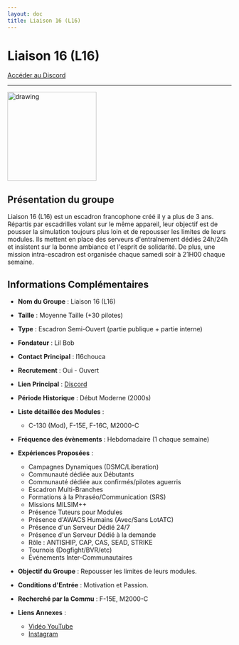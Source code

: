 ```yaml
---
layout: doc
title: Liaison 16 (L16)
---
```


# Liaison 16 (L16)

[Accéder au Discord](https://discord.gg/XTdYajXJmd)

---
<img src="https://www.notion.so/image/https%3A%2F%2Fprod-fillout-oregon-s3.s3.us-west-2.amazonaws.com%2Forgid-44212%2Fflowpublicid-nhX7NPcktCus%2F31b04b96-46df-4bc5-8d19-69e8d58f58cc-sf6rHMR6CWqGnE3iX9O6aB0vXimutwX6Nf2VbbwE3tzTq1knjyoyIeBhDXoRyLWTBicTjfvQuCJbWXXVji27CWtqPi0jR1iIKG3%2FLIAISON16.png?id=fcc568fc-2407-4d16-9ab4-61795d24b71e&table=block&spaceId=9b56e4a6-f62a-4da2-8df7-f1b261e8ca6d&width=2000&userId=8bc0c44b-ad57-476a-ade1-0d5a75b79592&cache=v2" alt="drawing" width="200"/>

## Présentation du groupe

Liaison 16 (L16) est un escadron francophone créé il y a plus de 3 ans. Répartis par escadrilles volant sur le même appareil, leur objectif est de pousser la simulation toujours plus loin et de repousser les limites de leurs modules. Ils mettent en place des serveurs d'entraînement dédiés 24h/24h et insistent sur la bonne ambiance et l'esprit de solidarité. De plus, une mission intra-escadron est organisée chaque samedi soir à 21H00 chaque semaine.

## Informations Complémentaires

- **Nom du Groupe** : Liaison 16 (L16)
- **Taille** : Moyenne Taille (+30 pilotes)
- **Type** : Escadron Semi-Ouvert (partie publique + partie interne)
- **Fondateur** : Lil Bob
- **Contact Principal** : l16chouca
- **Recrutement** : Oui - Ouvert
- **Lien Principal** : [Discord](https://discord.gg/XTdYajXJmd)
- **Période Historique** : Début Moderne (2000s)
- **Liste détaillée des Modules** :
  - C-130 (Mod), F-15E, F-16C, M2000-C

- **Fréquence des évènements** : Hebdomadaire (1 chaque semaine)
- **Expériences Proposées** :
  - Campagnes Dynamiques (DSMC/Liberation)
  - Communauté dédiée aux Débutants
  - Communauté dédiée aux confirmés/pilotes aguerris
  - Escadron Multi-Branches
  - Formations à la Phraséo/Communication (SRS)
  - Missions MILSIM++
  - Présence Tuteurs pour Modules
  - Présence d'AWACS Humains (Avec/Sans LotATC)
  - Présence d'un Serveur Dédié 24/7
  - Présence d'un Serveur Dédié à la demande
  - Rôle : ANTISHIP, CAP, CAS, SEAD, STRIKE
  - Tournois (Dogfight/BVR/etc)
  - Événements Inter-Communautaires

- **Objectif du Groupe** : Repousser les limites de leurs modules.

- **Conditions d'Entrée** : Motivation et Passion.

- **Recherché par la Commu** : F-15E, M2000-C

- **Liens Annexes** :
  - [Vidéo YouTube](https://www.youtube.com/watch?v=HfmppgaHQOs&t=26s)
  - [Instagram](https://www.instagram.com/liaison_16_francophone/)
